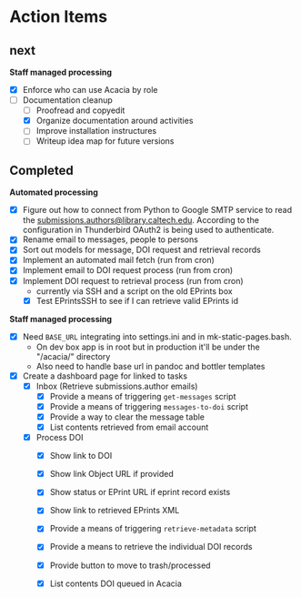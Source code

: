 
Action Items
============

next
----

**Staff managed processing**

- [x] Enforce who can use Acacia by role
- [ ] Documentation cleanup
    - [ ] Proofread and copyedit
    - [x] Organize documentation around activities
    - [ ] Improve installation instructures
    - [ ] Writeup idea map for future versions

Completed
---------

**Automated processing**

- [x] Figure out how to connect from Python to Google SMTP service to read the submissions.authors@library.caltech.edu. According to the configuration in Thunderbird OAuth2 is being used to authenticate.
- [x] Rename email to messages, people to persons
- [x] Sort out models for message, DOI request and retrieval records
- [x] Implement an automated mail fetch (run from cron)
- [x] Implement email to DOI request process (run from cron)
- [x] Implement DOI request to retrieval process (run from cron)
    - currently via SSH and a script on the old EPrints box
    - [x] Test EPrintsSSH to see if I can retrieve valid EPrints id

**Staff managed processing**

- [x] Need `BASE_URL` integrating into settings.ini and in mk-static-pages.bash.
    - On dev box app is in root but in production it'll be under the "/acacia/" directory
    - Also need to handle base url in pandoc and bottler templates
- [x] Create a dashboard page for linked to tasks
    - [x] Inbox (Retrieve submissions.author emails)
        - [x] Provide a means of triggering `get-messages` script
        - [x] Provide a means of triggering `messages-to-doi` script
        - [x] Provide a way to clear the message table
        - [x] List contents retrieved from email account
    - [x] Process DOI
        - [x] Show link to DOI
        - [x] Show link Object URL if provided
        - [x] Show status or EPrint URL if eprint record exists
        - [x] Show link to retrieved EPrints XML
        - [x] Provide a means of triggering `retrieve-metadata` script
        - [x] Provide a means to retrieve the individual DOI records
        - [x] Provide button to move to trash/processed
        - [x] List contents DOI queued in Acacia


